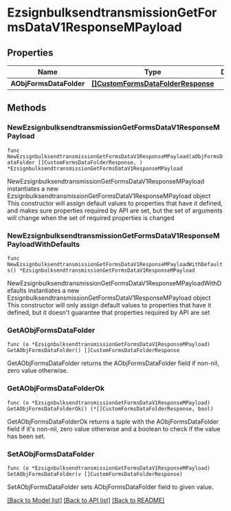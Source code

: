 # EzsignbulksendtransmissionGetFormsDataV1ResponseMPayload

## Properties

Name | Type | Description | Notes
------------ | ------------- | ------------- | -------------
**AObjFormsDataFolder** | [**[]CustomFormsDataFolderResponse**](CustomFormsDataFolderResponse.md) |  | 

## Methods

### NewEzsignbulksendtransmissionGetFormsDataV1ResponseMPayload

`func NewEzsignbulksendtransmissionGetFormsDataV1ResponseMPayload(aObjFormsDataFolder []CustomFormsDataFolderResponse, ) *EzsignbulksendtransmissionGetFormsDataV1ResponseMPayload`

NewEzsignbulksendtransmissionGetFormsDataV1ResponseMPayload instantiates a new EzsignbulksendtransmissionGetFormsDataV1ResponseMPayload object
This constructor will assign default values to properties that have it defined,
and makes sure properties required by API are set, but the set of arguments
will change when the set of required properties is changed

### NewEzsignbulksendtransmissionGetFormsDataV1ResponseMPayloadWithDefaults

`func NewEzsignbulksendtransmissionGetFormsDataV1ResponseMPayloadWithDefaults() *EzsignbulksendtransmissionGetFormsDataV1ResponseMPayload`

NewEzsignbulksendtransmissionGetFormsDataV1ResponseMPayloadWithDefaults instantiates a new EzsignbulksendtransmissionGetFormsDataV1ResponseMPayload object
This constructor will only assign default values to properties that have it defined,
but it doesn't guarantee that properties required by API are set

### GetAObjFormsDataFolder

`func (o *EzsignbulksendtransmissionGetFormsDataV1ResponseMPayload) GetAObjFormsDataFolder() []CustomFormsDataFolderResponse`

GetAObjFormsDataFolder returns the AObjFormsDataFolder field if non-nil, zero value otherwise.

### GetAObjFormsDataFolderOk

`func (o *EzsignbulksendtransmissionGetFormsDataV1ResponseMPayload) GetAObjFormsDataFolderOk() (*[]CustomFormsDataFolderResponse, bool)`

GetAObjFormsDataFolderOk returns a tuple with the AObjFormsDataFolder field if it's non-nil, zero value otherwise
and a boolean to check if the value has been set.

### SetAObjFormsDataFolder

`func (o *EzsignbulksendtransmissionGetFormsDataV1ResponseMPayload) SetAObjFormsDataFolder(v []CustomFormsDataFolderResponse)`

SetAObjFormsDataFolder sets AObjFormsDataFolder field to given value.



[[Back to Model list]](../README.md#documentation-for-models) [[Back to API list]](../README.md#documentation-for-api-endpoints) [[Back to README]](../README.md)


